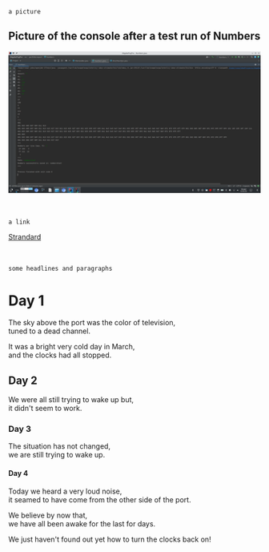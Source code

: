 
```
a picture
```

## Picture of the console after a test run of Numbers



![alt numbers](numberstest.png)

```


a link
```
[Strandard](https://www.derstandard.at/)

```


some headlines and paragraphs
```

# Day 1
The sky above the port was the color of television,    
tuned to a dead channel.

It was a bright very cold day in March,  
and the clocks had all stopped.

## Day 2 
We were all still trying to wake up but,   
it didn't seem to work.

### Day 3
The situation has not changed,  
we are still trying to wake up.

#### Day 4
Today we heard a very loud noise,  
it seamed to have come from the other side of the port.

We believe by now that,  
we have all been awake for the last for days.

We just haven't found out yet how to turn the clocks back on!


